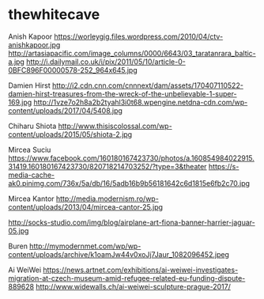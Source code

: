 # thewhitecave

Anish Kapoor
https://worleygig.files.wordpress.com/2010/04/ctv-anishkapoor.jpg
http://artasiapacific.com/image_columns/0000/6643/03_taratanrara_baltic-a.jpg
http://i.dailymail.co.uk/i/pix/2011/05/10/article-0-0BFC896F00000578-252_964x645.jpg

Damien Hirst
http://i2.cdn.cnn.com/cnnnext/dam/assets/170407110522-damien-hirst-treasures-from-the-wreck-of-the-unbelievable-1-super-169.jpg
http://1vze7o2h8a2b2tyahl3i0t68.wpengine.netdna-cdn.com/wp-content/uploads/2017/04/5408.jpg


Chiharu Shiota
http://www.thisiscolossal.com/wp-content/uploads/2015/05/shiota-2.jpg


Mircea Suciu
https://www.facebook.com/160180167423730/photos/a.160854984022915.31419.160180167423730/820718214703252/?type=3&theater
https://s-media-cache-ak0.pinimg.com/736x/5a/db/16/5adb16b9b56181642c6d1815e6fb2c70.jpg

Mircea Kantor
http://media.modernism.ro/wp-content/uploads/2013/04/mircea-cantor-25.jpg

http://socks-studio.com/img/blog/airplane-art-fiona-banner-harrier-jaguar-05.jpg

Buren 
http://mymodernmet.com/wp/wp-content/uploads/archive/k1oamJw44v0xoJj7Jaur_1082096452.jpeg

Ai WeiWei
https://news.artnet.com/exhibitions/ai-weiwei-investigates-migration-at-czech-museum-amid-refugee-related-eu-funding-dispute-889628
http://www.widewalls.ch/ai-weiwei-sculpture-prague-2017/
